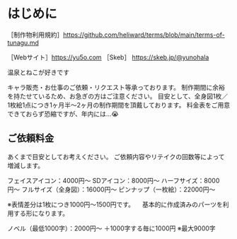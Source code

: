 # はじめに
［制作物利用規約］https://github.com/heliward/terms/blob/main/terms-of-tunagu.md

［Webサイト］https://yu5o.com
［Skeb］ https://skeb.jp/@yunohala

温泉とねこが好きです

キャラ販売・お仕事のご依頼・リクエスト等承っております。
制作期間に余裕を持たせているため、お急ぎの方はご注意ください。
目安として、全身図1枚／1枚絵1点につき1ヶ月半〜2ヶ月の制作期間を頂戴しております。
料金表をご用意できておらず恐縮ですが、年内には…😭


## ご依頼料金
あくまで目安としてお考えください。
ご依頼内容やリテイクの回数等によって増減します。

フェイスアイコン：4000円〜
SDアイコン：8000円〜
ハーフサイズ：8000円〜
フルサイズ（全身図）：16000円〜
ピンナップ（一枚絵）：22000円〜

※表情差分は1枚につき1000円〜1500円です。
　基本的に作成済みのパーツを利用する形になります。

ノベル（最低1000字）：2000円〜
＋1000字する毎に1000円
※最大9000字

